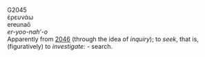 G2045  
ἐρευνάω  
ereunaō  
*er-yoo-nah‘-o*  
Apparently from [2046](g2046) (through the idea of *inquiry*); to
*seek*, that is, (figuratively) to *investigate:* - search.  
